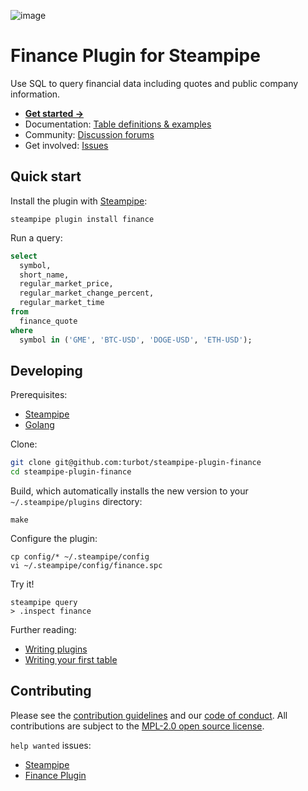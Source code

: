 ![image](https://hub.steampipe.io/images/plugins/turbot/finance-social-graphic.png)

# Finance Plugin for Steampipe

Use SQL to query financial data including quotes and public company information.

- **[Get started →](https://hub.steampipe.io/plugins/turbot/finance)**
- Documentation: [Table definitions & examples](https://hub.steampipe.io/plugins/turbot/finance/tables)
- Community: [Discussion forums](https://github.com/turbot/steampipe/discussions)
- Get involved: [Issues](https://github.com/turbot/steampipe-plugin-finance/issues)

## Quick start

Install the plugin with [Steampipe](https://steampipe.io):

```shell
steampipe plugin install finance
```

Run a query:

```sql
select
  symbol,
  short_name,
  regular_market_price,
  regular_market_change_percent,
  regular_market_time
from
  finance_quote
where
  symbol in ('GME', 'BTC-USD', 'DOGE-USD', 'ETH-USD');
```

## Developing

Prerequisites:

- [Steampipe](https://steampipe.io/downloads)
- [Golang](https://golang.org/doc/install)

Clone:

```sh
git clone git@github.com:turbot/steampipe-plugin-finance
cd steampipe-plugin-finance
```

Build, which automatically installs the new version to your `~/.steampipe/plugins` directory:

```
make
```

Configure the plugin:

```
cp config/* ~/.steampipe/config
vi ~/.steampipe/config/finance.spc
```

Try it!

```
steampipe query
> .inspect finance
```

Further reading:

- [Writing plugins](https://steampipe.io/docs/develop/writing-plugins)
- [Writing your first table](https://steampipe.io/docs/develop/writing-your-first-table)

## Contributing

Please see the [contribution guidelines](https://github.com/turbot/steampipe/blob/main/CONTRIBUTING.md) and our [code of conduct](https://github.com/turbot/steampipe/blob/main/CODE_OF_CONDUCT.md). All contributions are subject to the [MPL-2.0 open source license](https://github.com/turbot/steampipe-plugin-finance/blob/main/LICENSE).

`help wanted` issues:

- [Steampipe](https://github.com/turbot/steampipe/labels/help%20wanted)
- [Finance Plugin](https://github.com/turbot/steampipe-plugin-finance/labels/help%20wanted)
